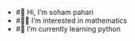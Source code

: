 - #👋 Hi, I’m soham pahari
- #👨‍🏫 I’m interested in mathematics
- #🌱 I’m currently learning python

<!---
suhanpahari/suhanpahari is a ✨ special ✨ repository because its `README.md` (this file) appears on your GitHub profile.
You can click the Preview link to take a look at your changes.
--->
